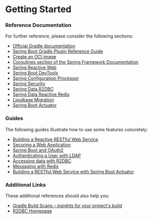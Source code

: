 # Getting Started

### Reference Documentation
For further reference, please consider the following sections:

* [Official Gradle documentation](https://docs.gradle.org)
* [Spring Boot Gradle Plugin Reference Guide](https://docs.spring.io/spring-boot/docs/2.7.7/gradle-plugin/reference/html/)
* [Create an OCI image](https://docs.spring.io/spring-boot/docs/2.7.7/gradle-plugin/reference/html/#build-image)
* [Coroutines section of the Spring Framework Documentation](https://docs.spring.io/spring/docs/5.3.24/spring-framework-reference/languages.html#coroutines)
* [Spring Reactive Web](https://docs.spring.io/spring-boot/docs/2.7.7/reference/htmlsingle/#web.reactive)
* [Spring Boot DevTools](https://docs.spring.io/spring-boot/docs/2.7.7/reference/htmlsingle/#using.devtools)
* [Spring Configuration Processor](https://docs.spring.io/spring-boot/docs/2.7.7/reference/htmlsingle/#appendix.configuration-metadata.annotation-processor)
* [Spring Security](https://docs.spring.io/spring-boot/docs/2.7.7/reference/htmlsingle/#web.security)
* [Spring Data R2DBC](https://docs.spring.io/spring-boot/docs/2.7.7/reference/htmlsingle/#data.sql.r2dbc)
* [Spring Data Reactive Redis](https://docs.spring.io/spring-boot/docs/2.7.7/reference/htmlsingle/#data.nosql.redis)
* [Liquibase Migration](https://docs.spring.io/spring-boot/docs/2.7.7/reference/htmlsingle/#howto.data-initialization.migration-tool.liquibase)
* [Spring Boot Actuator](https://docs.spring.io/spring-boot/docs/2.7.7/reference/htmlsingle/#actuator)

### Guides
The following guides illustrate how to use some features concretely:

* [Building a Reactive RESTful Web Service](https://spring.io/guides/gs/reactive-rest-service/)
* [Securing a Web Application](https://spring.io/guides/gs/securing-web/)
* [Spring Boot and OAuth2](https://spring.io/guides/tutorials/spring-boot-oauth2/)
* [Authenticating a User with LDAP](https://spring.io/guides/gs/authenticating-ldap/)
* [Accessing data with R2DBC](https://spring.io/guides/gs/accessing-data-r2dbc/)
* [Messaging with Redis](https://spring.io/guides/gs/messaging-redis/)
* [Building a RESTful Web Service with Spring Boot Actuator](https://spring.io/guides/gs/actuator-service/)

### Additional Links
These additional references should also help you:

* [Gradle Build Scans – insights for your project's build](https://scans.gradle.com#gradle)
* [R2DBC Homepage](https://r2dbc.io)

